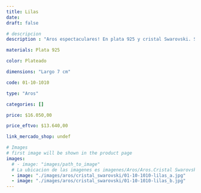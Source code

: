 ```yaml
---
title: Lilas
date: 
draft: false

# descripcion
description : "Aros espectaculares! En plata 925 y cristal Swarovski. Simplemente bellísimos."

materials: Plata 925

color: Plateado

dimensions: "Largo 7 cm"

code: 01-10-1010

type: "Aros"

categories: []

price: $16.050,00

price_eftvo: $13.640,00

link_mercado_shop: undef

# Images
# first image will be shown in the product page
images:
  # - image: "images/path_to_image"
  # La ubicacion de las imagenes es imagenes/Aros/Aros.Cristal Swarovski/01-10-1010-lilas
  - image: "./images/aros/cristal_swarovski/01-10-1010-lilas_a.jpg"
  - image: "./images/aros/cristal_swarovski/01-10-1010-lilas_b.jpg"
---
```

